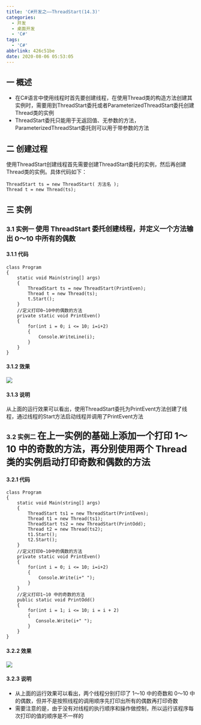 ```yaml
---
title: 'C#开发之——ThreadStart(14.3)'
categories:
  - 开发
  - 桌面开发
  - 'C#'
tags:
  - 'C#'
abbrlink: 426c51be
date: 2020-08-06 05:53:05
---
```

## 一 概述

* 在C#语言中使用线程时首先要创建线程，在使用Thread类的构造方法创建其实例时，需要用到ThreadStart委托或者ParameterizedThreadStart委托创建Thread类的实例
* ThreadStart委托只能用于无返回值、无参数的方法，ParameterizedThreadStart委托则可以用于带参数的方法

<!--more-->

## 二 创建过程

使用ThreadStart创建线程首先需要创建ThreadStart委托的实例，然后再创建Thread类的实例。具体代码如下：

```
ThreadStart ts = new ThreadStart( 方法名 );
Thread t = new Thread(ts);
```

## 三 实例

### 3.1 实例一 <font size=4> 使用 ThreadStart 委托创建线程，并定义一个方法输出 0〜10 中所有的偶数 </font>

#### 3.1.1 代码

```
class Program
{
    static void Main(string[] args)
    {
        ThreadStart ts = new ThreadStart(PrintEven);
        Thread t = new Thread(ts);
        t.Start();
    }
    //定义打印0~10中的偶数的方法
    private static void PrintEven()
    {
        for(int i = 0; i <= 10; i=i+2)
        {
            Console.WriteLine(i);
        }
    }
}
```
#### 3.1.2 效果
![][1]
#### 3.1.3 说明

从上面的运行效果可以看出，使用ThreadStart委托为PrintEvent方法创建了线程，通过线程的Start方法启动线程并调用了PrintEvent方法

### 3.2 实例二 <font size=5> 在上一实例的基础上添加一个打印 1〜10 中的奇数的方法，再分别使用两个 Thread 类的实例启动打印奇数和偶数的方法 </font>

#### 3.2.1 代码

```
class Program
{
    static void Main(string[] args)
    {
        ThreadStart ts1 = new ThreadStart(PrintEven);
        Thread t1 = new Thread(ts1);
        ThreadStart ts2 = new ThreadStart(PrintOdd);
        Thread t2 = new Thread(ts2);
        t1.Start();
        t2.Start();
    }
    //定义打印0~10中的偶数的方法
    private static void PrintEven()
    {
        for(int i = 0; i <= 10; i=i+2)
        {
            Console.Write(i+" ");
        }
    }
    //定义打印1~10 中的奇数的方法
    public static void PrintOdd()
    {
        for(int i = 1; i <= 10; i = i + 2)
        {
           Console.Write(i+" ");
        }
    }
}
```

#### 3.2.2 效果
![][2]

#### 3.2.3 说明

*  从上面的运行效果可以看出，两个线程分别打印了 1〜10 中的奇数和 0〜10 中的偶数，但并不是按照线程的调用顺序先打印出所有的偶数再打印奇数 
*  需要注意的是，由于没有对线程的执行顺序和操作做控制，所以运行该程序每次打印的值的顺序是不一样的 




[1]:https://images.pgzxc.com/csharp-thread-start-evenum.png
[2]:https://images.pgzxc.com/csharp-thread-print-eveandodd.png